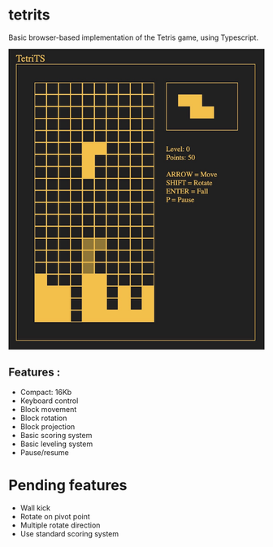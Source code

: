 # tetrits

Basic browser-based implementation of the Tetris game, using Typescript.

![alt text](https://github.com/colxi/tetrits/blob/main/assets/tetrits.jpg?raw=true)

## Features :

- Compact: 16Kb
- Keyboard control
- Block movement
- Block rotation
- Block projection
- Basic scoring system
- Basic leveling system
- Pause/resume

# Pending features

- Wall kick
- Rotate on pivot point
- Multiple rotate direction
- Use standard scoring system

